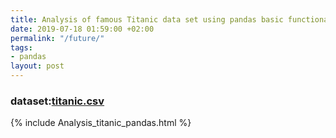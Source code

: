 ```yaml
---
title: Analysis of famous Titanic data set using pandas basic functionalities
date: 2019-07-18 01:59:00 +02:00
permalink: "/future/"
tags:
- pandas
layout: post
---
```


### dataset:[titanic.csv](/uploads/titanic.csv)



{% include Analysis_titanic_pandas.html %}